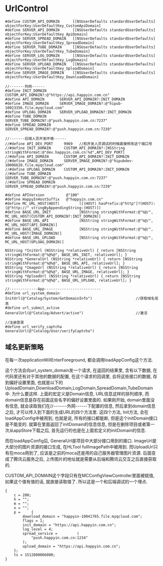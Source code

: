 # UrlControl

```OC
#define CUSTOM_API_DOMAIN      [[NSUserDefaults standardUserDefaults] objectForKey:UserDefaultKey_CustomApiDomain]
#define SERVER_API_DOMAIN      [[NSUserDefaults standardUserDefaults] objectForKey:UserDefaultKey_ApiDomain]
#define SERVER_SPREAD_DOMAIN   [[NSUserDefaults standardUserDefaults] objectForKey:UserDefaultKey_SpreadDomain]
#define SERVER_TUBE_DOMAIN     [[NSUserDefaults standardUserDefaults] objectForKey:UserDefaultKey_TubeDomain]
#define SERVER_LOG_DOMAIN      [[NSUserDefaults standardUserDefaults] objectForKey:UserDefaultKey_LogDomain]
#define SERVER_UPLOAD_DOMAIN   [[NSUserDefaults standardUserDefaults] objectForKey:UserDefaultKey_UploadDomain]
#define SERVER_IMAGE_DOMAIN    [[NSUserDefaults standardUserDefaults] objectForKey:UserDefaultKey_DownloadDomain]
```

```OC
//-------外网------
#define INIT_DOMAIN      CUSTOM_API_DOMAIN?:@"https://api.happyin.com.cn"
#define API_DOMAIN       SERVER_API_DOMAIN?:INIT_DOMAIN
#define IMAGE_DOMAIN     SERVER_IMAGE_DOMAIN?:@"hipub-10023356.file.myqcloud.com"
#define UPLOAG_DOMAIN    SERVER_UPLOAD_DOMAIN?:INIT_DOMAIN
#define TUBE_DOMAIN      SERVER_TUBE_DOMAIN?:@"push.happyin.com.cn:7237"
#define SPREAD_DOMAIN    SERVER_SPREAD_DOMAIN?:@"push.happyin.com.cn:7239"

//-------后端人员开发环境------
//#define API_DEV_PORT     9969   //和开发人员调试的时候直接修改这个端口号
//#define INIT_DOMAIN      CUSTOM_API_DOMAIN?:[NSString stringWithFormat:@"dev.happyin.com.cn:%d",API_DEV_PORT]
//#define API_DOMAIN       CUSTOM_API_DOMAIN?:INIT_DOMAIN
//#define IMAGE_DOMAIN     SERVER_IMAGE_DOMAIN?:@"hipubdev-10006628.file.myqcloud.com"
//#define UPLOAG_DOMAIN    CUSTOM_API_DOMAIN?:INIT_DOMAIN
//#define TUBE_DOMAIN      SERVER_TUBE_DOMAIN?:@"push.happyin.com.cn:7237"
//#define SPREAD_DOMAIN    SERVER_SPREAD_DOMAIN?:@"push.happyin.com.cn:7239"
```

```OC
#define APIVersion          @"100"
#define HappyInHostSuffix   @"happyin.com.cn"
#define MC_URL_HOST(HOST)         ([(HOST) hasPrefix:@"http"]?(HOST):[@"http://" stringByAppendingString:(HOST)])
#define BASE_URL_INIT             [NSString stringWithFormat:@"%@/", MC_URL_HOST(CUSTOM_API_DOMAIN?:INIT_DOMAIN)]
#define BASE_URL_API              [NSString stringWithFormat:@"%@/", MC_URL_HOST(API_DOMAIN)]
#define BASE_URL_IMAGE            [NSString stringWithFormat:@"%@/", MC_URL_HOST(IMAGE_DOMAIN)]
#define BASE_URL_UPLOAD           [NSString stringWithFormat:@"%@/", MC_URL_HOST(UPLOAG_DOMAIN)]
```

``` OC
NSString *InitUrl (NSString *relativeUrl) { return [NSString stringWithFormat:@"%@%@", BASE_URL_INIT, relativeUrl]; }
NSString *GeneralUrl (NSString *relativeUrl) { return [NSString stringWithFormat:@"%@%@", BASE_URL_API, relativeUrl]; }
NSString *ImageUrl (NSString *relativeUrl) { return [NSString stringWithFormat:@"%@%@", BASE_URL_IMAGE, relativeUrl]; }
NSString *UploadUrl (NSString *relativeUrl) { return [NSString stringWithFormat:@"%@%@", BASE_URL_UPLOAD, relativeUrl]; }
```

```OC
//-------------App--------------------------
#define url_system_domain                   InitUrl(@"Catalog/System/GetDomainInfo")                    //获取域名信息
#define url_submit_active                   GeneralUrl(@"Catalog/Advert/active")                        //激活

//注册登录
#define url_verify_captcha                  GeneralUrl(@"Catalog/User/verifyCaptcha")
```

## 域名更新策略

在每一次applicationWillEnterForeground, 都会调用loadAppConfig这个方法.

这个方法会向url_system_domain发一个请求, 在返回的结果里, 含有以下数据, 在代码里还有对于其他的数据的配置, 在这个请求的回调里, 会将这些接口的数据, 存到偏好设置里面, 也就是以下的UploadDomain,DownloadDomain,LogDomain,SpreadDomain,TubeDomain中. 为什么要这样. 上面的宏定义是Domain信息, URL信息这样的排列顺序, 而domain信息是存在前面这些名字的偏好设置里面的. 如果刚开始, domain里面没有信息, 就会读取我们在//-------外网------下配置的信息, 然后拿到domain信息之后, 才可以传入到下面的生成URL的四个方法里. 这四个方法, Init方法, 会在loadAppConfig中被用到, 也就是说, 所有的接口都能断, 但是这个initDomain接口是不能变的. 就算在里面返回了initDomain的信息信息, 但是在删除项目或者第一次从appStore下载之后, 首先运行的也是在上面宏定义的initDomain的信息. 

而在loadAppConfig后, GeneralUrl是项目中大部分接口用到的接口. ImageUrl是大部分的图片资源的接口生成, 在HLTool fullImagePath中被用到. 而UploadUrl只有在moca用到了, 应该是之前的moca还是用的自己服务器管理图片资源. 后面变成了腾讯云服务之后, 上传图片的地址就是需要从后端和腾讯云交互之后直接获取的.

CUSTOM_API_DOMAIN这个字段只有在MCConfigViewController里面被赋值, 如果这个值有值的话, 就直接读取值了. 所以这是一个和后端调试的一个埋点.

```OC
{
    c = 200;
    h = "";
    m = "";
    n = "";
    p =     {
        download_domain = "happyin-10041765.file.myqcloud.com";
        flags = 1;
        init_domain = "https://api.happyin.com.cn";
        log_level = 4;
        spread_service =         (
            "push.happyin.com.cn:1234"
        );
        upload_domain = "https://api.happyin.com.cn";
    };
    ts = 1512800066000;
}
```